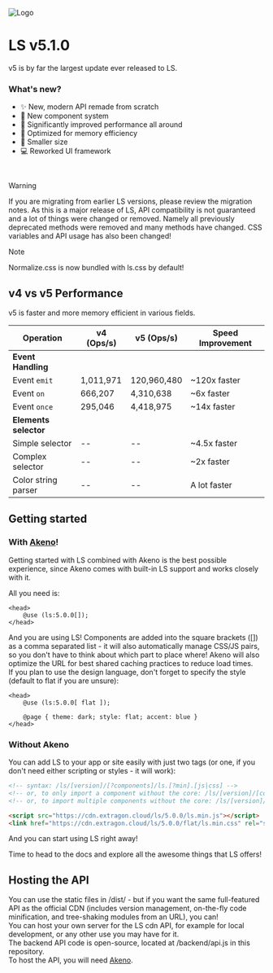 ![Logo](https://github.com/user-attachments/assets/5dbb7603-9f18-4871-8c15-991833d6661f)

# LS v5.1.0
v5 is by far the largest update ever released to LS.<br>
### What's new?
- ✨ New, modern API remade from scratch
- 📔 New component system
- 🚀 Significantly improved performance all around
- 💾 Optimized for memory efficiency
- 💼 Smaller size
- 💻 Reworked UI framework

<br>

> [!WARNING]
> If you are migrating from earlier LS versions, please review the migration notes. As this is a major release of LS, API compatibility is not guaranteed and a lot of things were changed or removed. Namely all previously deprecated methods were removed and many methods have changed.
> CSS variables and API usage has also been changed!

> [!NOTE]
> Normalize.css is now bundled with ls.css by default!

## v4 vs v5 Performance

v5 is faster and more memory efficient in various fields.

| Operation               | v4 (Ops/s)      | v5 (Ops/s)            | Speed Improvement |
|-------------------------|-----------------|-----------------------|-------------------|
| **Event Handling**      |                 |                       |                   |
| Event `emit`            | 1,011,971       | 120,960,480           | ~120x faster      |
| Event `on`              | 666,207         | 4,310,638             | ~6x faster        |
| Event `once`            | 295,046         | 4,418,975             | ~14x faster       |
| **Elements selector**   |                 |                       |                   |
| Simple selector         | --              | --                    | ~4.5x faster      |
| Complex selector        | --              | --                    | ~2x faster        |
| Color string parser     | --              | --                    | A lot faster      |

## Getting started
### With [Akeno](https://github.com/the-lstv/Akeno/)!
Getting started with LS combined with Akeno is the best possible experience, since Akeno comes with built-in LS support and works closely with it.

All you need is:
```
<head>
    @use (ls:5.0.0[]);
</head>
```
And you are using LS! Components are added into the square brackets ([]) as a comma separated list - it will also automatically manage CSS/JS pairs, so you don't have to think about which part to place where! Akeno will also optimize the URL for best shared caching practices to reduce load times.<br>
If you plan to use the design language, don't forget to specify the style (default to flat if you are unsure):
```
<head>
    @use (ls:5.0.0[ flat ]);

    @page { theme: dark; style: flat; accent: blue }
</head>
```
### Without Akeno
You can add LS to your app or site easily with just two tags (or one, if you don't need either scripting or styles - it will work):
```html
<!-- syntax: /ls/[version]/[?components]/ls.[?min].[js|css] -->
<!-- or, to only import a component without the core: /ls/[version]/[component].[?min].[js|css] -->
<!-- or, to import multiple components without the core: /ls/[version]/[components]/bundle.[?min].[js|css] -->

<script src="https://cdn.extragon.cloud/ls/5.0.0/ls.min.js"></script>
<link href="https://cdn.extragon.cloud/ls/5.0.0/flat/ls.min.css" rel="stylesheet">
```

And you can start using LS right away!

Time to head to the docs and explore all the awesome things that LS offers!


## Hosting the API
You can use the static files in /dist/ - but if you want the same full-featured API as the official CDN (includes version management, on-the-fly code minification, and tree-shaking modules from an URL), you can!<br>
You can host your own server for the LS cdn API, for example for local development, or any other use you may have for it.<br>
The backend API code is open-source, located at /backend/api.js in this repository.<br>
To host the API, you will need [Akeno](https://github.com/the-lstv/Akeno/).
